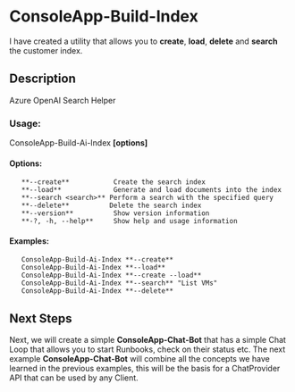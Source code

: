 # ConsoleApp-Build-Index
I have created a utility that allows you to **create**, **load**, **delete** and **search** the customer index.

## Description
Azure OpenAI Search Helper

### Usage:
 ConsoleApp-Build-Ai-Index **[options]**

#### Options:
   ~~~
      **--create**           Create the search index
      **--load**             Generate and load documents into the index
      **--search <search>** Perform a search with the specified query
      **--delete**          Delete the search index
      **--version**          Show version information
      **-?, -h, --help**     Show help and usage information
   ~~~

#### Examples:
   ~~~
      ConsoleApp-Build-Ai-Index **--create**
      ConsoleApp-Build-Ai-Index **--load**
      ConsoleApp-Build-Ai-Index **--create --load**
      ConsoleApp-Build-Ai-Index **--search** "List VMs"
      ConsoleApp-Build-Ai-Index **--delete**
   ~~~

## Next Steps
Next, we will create a simple **ConsoleApp-Chat-Bot** that has a simple Chat Loop that allows you to start Runbooks, check on their status etc.  The next example **ConsoleApp-Chat-Bot** will combine all the concepts we have learned in the previous examples, this will be the basis for a ChatProvider API that can be used by any Client.



